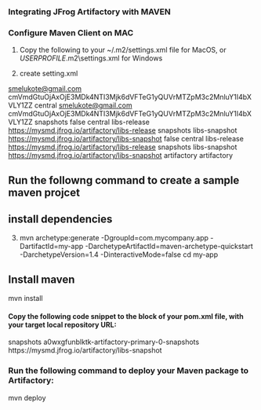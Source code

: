### Integrating JFrog Artifactory with MAVEN 

### Configure Maven Client on MAC

1. Copy the following to your ~/.m2/settings.xml file for MacOS, or $USERPROFILE$\.m2\settings.xml for Windows

2. create setting.xml
<?xml version="1.0" encoding="UTF-8"?>
<settings xsi:schemaLocation="http://maven.apache.org/SETTINGS/1.2.0 http://maven.apache.org/xsd/settings-1.2.0.xsd" xmlns="http://maven.apache.org/SETTINGS/1.2.0"
    xmlns:xsi="http://www.w3.org/2001/XMLSchema-instance">
  <servers>
    <server>
      <username>smelukote@gmail.com</username>
      <password>cmVmdGtuOjAxOjE3MDk4NTI3Mjk6dVFTeG1yQUVrMTZpM3c2MnluY1I4bXVLY1ZZ</password>
      <id>central</id>
    </server>
    <server>
      <username>smelukote@gmail.com</username>
      <password>cmVmdGtuOjAxOjE3MDk4NTI3Mjk6dVFTeG1yQUVrMTZpM3c2MnluY1I4bXVLY1ZZ</password>
      <id>snapshots</id>
    </server>
  </servers>
  <profiles>
    <profile>
      <repositories>
        <repository>
          <snapshots>
            <enabled>false</enabled>
          </snapshots>
          <id>central</id>
          <name>libs-release</name>
          <url>https://mysmd.jfrog.io/artifactory/libs-release</url>
        </repository>
        <repository>
          <snapshots />
          <id>snapshots</id>
          <name>libs-snapshot</name>
          <url>https://mysmd.jfrog.io/artifactory/libs-snapshot</url>
        </repository>
      </repositories>
      <pluginRepositories>
        <pluginRepository>
          <snapshots>
            <enabled>false</enabled>
          </snapshots>
          <id>central</id>
          <name>libs-release</name>
          <url>https://mysmd.jfrog.io/artifactory/libs-release</url>
        </pluginRepository>
        <pluginRepository>
          <snapshots />
          <id>snapshots</id>
          <name>libs-snapshot</name>
          <url>https://mysmd.jfrog.io/artifactory/libs-snapshot</url>
        </pluginRepository>
      </pluginRepositories>
      <id>artifactory</id>
    </profile>
  </profiles>
  <activeProfiles>
    <activeProfile>artifactory</activeProfile>
  </activeProfiles>
</settings>
## Run the followng command to create a sample maven projcet
## install dependencies

3. mvn archetype:generate -DgroupId=com.mycompany.app -DartifactId=my-app -DarchetypeArtifactId=maven-archetype-quickstart -DarchetypeVersion=1.4 -DinteractiveMode=false
cd my-app
## Install maven
mvn install
#### Copy the following code snippet to the <project> block of your pom.xml file, with your target local repository URL:
<distributionManagement>
    <snapshotRepository>
        <id>snapshots</id>
        <name>a0wxgfunblktk-artifactory-primary-0-snapshots</name>
        <url>https://mysmd.jfrog.io/artifactory/libs-snapshot</url>
    </snapshotRepository>
</distributionManagement>

### Run the following command to deploy your Maven package to Artifactory:
mvn deploy

